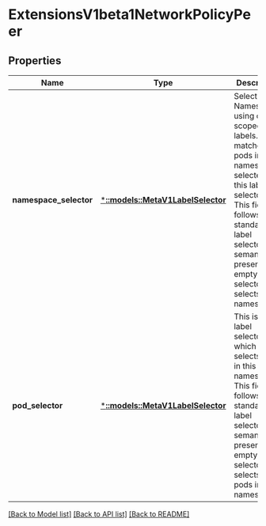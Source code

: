 # ExtensionsV1beta1NetworkPolicyPeer

## Properties
Name | Type | Description | Notes
------------ | ------------- | ------------- | -------------
**namespace_selector** | [***::models::MetaV1LabelSelector**](io.k8s.apimachinery.pkg.apis.meta.v1.LabelSelector.md) | Selects Namespaces using cluster scoped-labels.  This matches all pods in all namespaces selected by this label selector. This field follows standard label selector semantics. If present but empty, this selector selects all namespaces. | [optional] [default to null]
**pod_selector** | [***::models::MetaV1LabelSelector**](io.k8s.apimachinery.pkg.apis.meta.v1.LabelSelector.md) | This is a label selector which selects Pods in this namespace. This field follows standard label selector semantics. If present but empty, this selector selects all pods in this namespace. | [optional] [default to null]

[[Back to Model list]](../README.md#documentation-for-models) [[Back to API list]](../README.md#documentation-for-api-endpoints) [[Back to README]](../README.md)


